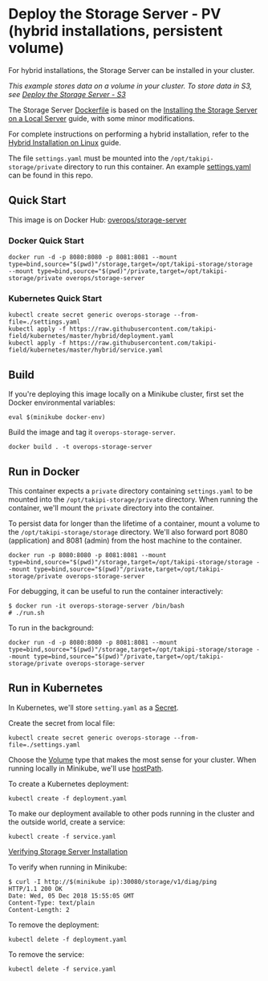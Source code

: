 # Deploy the Storage Server - PV (hybrid installations, persistent volume)

For hybrid installations, the Storage Server can be installed in your cluster.

*This example stores data on a volume in your cluster. To store data in S3, see [Deploy the Storage Server - S3](s3)*

The Storage Server [Dockerfile](Dockerfile) is based on the [Installing the Storage Server on a Local Server](https://doc.overops.com/docs/installing-the-storage-server-on-a-local-server) guide, with some minor modifications.

For complete instructions on performing a hybrid installation, refer to the [Hybrid Installation on Linux](https://doc.overops.com/docs/linux-hybrid-installation) guide.

The file `settings.yaml` must be mounted into the `/opt/takipi-storage/private` directory to run this container. An example [settings.yaml](private/settings.yaml) can be found in this repo.

## Quick Start

This image is on Docker Hub: [overops/storage-server](https://hub.docker.com/r/overops/storage-server)

### Docker Quick Start

```console
docker run -d -p 8080:8080 -p 8081:8081 --mount type=bind,source="$(pwd)"/storage,target=/opt/takipi-storage/storage  --mount type=bind,source="$(pwd)"/private,target=/opt/takipi-storage/private overops/storage-server
```

### Kubernetes Quick Start

```console
kubectl create secret generic overops-storage --from-file=./settings.yaml
kubectl apply -f https://raw.githubusercontent.com/takipi-field/kubernetes/master/hybrid/deployment.yaml
kubectl apply -f https://raw.githubusercontent.com/takipi-field/kubernetes/master/hybrid/service.yaml
```

## Build

If you're deploying this image locally on a Minikube cluster, first set the Docker environmental variables:

```console
eval $(minikube docker-env)
```

Build the image and tag it `overops-storage-server`.

```console
docker build . -t overops-storage-server
```

## Run in Docker

This container expects a `private` directory containing `settings.yaml` to be mounted into the `/opt/takipi-storage/private` directory. When running the container, we'll mount the `private` directory into the container.

To persist data for longer than the lifetime of a container, mount a volume to the `/opt/takipi-storage/storage` directory.
We'll also forward port 8080 (application) and 8081 (admin) from the host machine to the container.

```console
docker run -p 8080:8080 -p 8081:8081 --mount type=bind,source="$(pwd)"/storage,target=/opt/takipi-storage/storage --mount type=bind,source="$(pwd)"/private,target=/opt/takipi-storage/private overops-storage-server
```

For debugging, it can be useful to run the container interactively:

```console
$ docker run -it overops-storage-server /bin/bash
# ./run.sh
```

To run in the background:

```console
docker run -d -p 8080:8080 -p 8081:8081 --mount type=bind,source="$(pwd)"/storage,target=/opt/takipi-storage/storage --mount type=bind,source="$(pwd)"/private,target=/opt/takipi-storage/private overops-storage-server
```

## Run in Kubernetes

In Kubernetes, we'll store `setting.yaml` as a [Secret](https://kubernetes.io/docs/concepts/configuration/secret/).

Create the secret from local file:

```console
kubectl create secret generic overops-storage --from-file=./settings.yaml
```

Choose the [Volume](https://kubernetes.io/docs/concepts/storage/volumes/) type that makes the most sense for your cluster. When running locally in Minikube, we'll use [hostPath](https://kubernetes.io/docs/concepts/storage/volumes/#hostpath).

To create a Kubernetes deployment:

```console
kubectl create -f deployment.yaml
```

To make our deployment available to other pods running in the cluster and the outside world, create a service:

```console
kubectl create -f service.yaml
```

[Verifying Storage Server Installation](https://doc.overops.com/docs/verifying-storage-server-installation)

To verify when running in Minikube:

```console
$ curl -I http://$(minikube ip):30080/storage/v1/diag/ping
HTTP/1.1 200 OK
Date: Wed, 05 Dec 2018 15:55:05 GMT
Content-Type: text/plain
Content-Length: 2
```

To remove the deployment:

```console
kubectl delete -f deployment.yaml
```

To remove the service:

```console
kubectl delete -f service.yaml
```